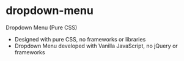 # dropdown-menu
Dropdown Menu (Pure CSS)

- Designed with pure CSS, no frameworks or libraries
- Dropdown Menu developed with Vanilla JavaScript, no jQuery or frameworks
